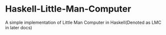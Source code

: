 # Haskell-Little-Man-Computer
A simple implementation of Little Man Computer in Haskell(Denoted as LMC in later docs)
